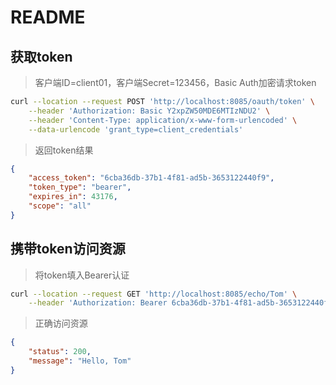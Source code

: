 # README

## 获取token

> 客户端ID=client01，客户端Secret=123456，Basic Auth加密请求token

```sh
curl --location --request POST 'http://localhost:8085/oauth/token' \
    --header 'Authorization: Basic Y2xpZW50MDE6MTIzNDU2' \
    --header 'Content-Type: application/x-www-form-urlencoded' \
    --data-urlencode 'grant_type=client_credentials'
```

> 返回token结果

```json
{
    "access_token": "6cba36db-37b1-4f81-ad5b-3653122440f9",
    "token_type": "bearer",
    "expires_in": 43176,
    "scope": "all"
}
```

## 携带token访问资源

> 将token填入Bearer认证

```sh
curl --location --request GET 'http://localhost:8085/echo/Tom' \
    --header 'Authorization: Bearer 6cba36db-37b1-4f81-ad5b-3653122440f9'
```

> 正确访问资源

```json
{
    "status": 200,
    "message": "Hello, Tom"
}
```
